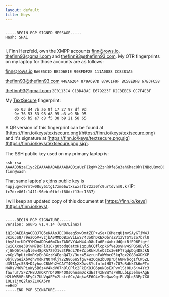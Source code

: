 ```yaml
---
layout: default
title: Keys
---
```


<pre><code>
-----BEGIN PGP SIGNED MESSAGE-----
Hash: SHA1

</code></pre>

I, Finn Herzfeld, own the XMPP accounts finn@rows.io, thefinn93@gmail.com and
thefinn93@thefinn93.com. My OTR fingerprints on my laptop for those accounts
are as follows:


finn@rows.io            `BA6E5C1D BE2D6E1E 90BFDF2E 111A0088 CC8381A5`

thefinn93@thefinn93.com `448A6204 879A697D 87AC1F9F BC58EDFB 67B3FC58`

thefinn93@gmail.com     `2E0113C4 C13D48AC E679223F D2C3EBE6 CC7F4E3F`

My [TextSecure](https://github.com/WhisperSystems/TextSecure) fingerprint:

        05 03 d4 7b a6 8f 17 27 97 df 9d
        9e 76 53 53 98 d8 95 a3 a9 5b 95
        d3 c6 b5 e7 c8 f5 38 b9 21 58 65

A QR version of this fingerprint can be found at
[https://finn.io/keys/textsecure.png](https://finn.io/keys/textsecure.png) and
it's signature at
[https://finn.io/keys/textsecure.png.sig](https://finn.io/keys/textsecure.png.sig).


The SSH public key used on my primary laptop is:

    ssh-rsa AAAAB3NzaC1yc2EAAAADAQABAAABAQDiaUzFIkgW+2ZznRRfeSu3ahKhacOkYINBqUQmoD8BLiV1f+QM1L57sHbSxLUo3dY+vsmZoaW7VxXR/BP5xC1iK0jATIgpqnc4X0R6FMzD8el5pHUOJOnLhyFWfYn5mBrKjlhJVTJGi9EcokjMKYAZLpKfRqRfkIWggddJ4h84md8TNBisvvHyChaW7Lonw7CnRFuZFISCBMTkYQ5DAcU5iyxW8Uu5INbRwEzFTnHZgonrD0nKpd7lDCyM7tpe0LzKmZDm7X/4NSbQnIl1z/NXMukMPdkU4g5QIzQG0svf+GCZiJx5zmEzRvV6Upv7Lf5rG9dXPhM+ieEDZCkOQ5lP finn@wash

That same laptop's cjdns public key is `4upjugvc9rmtw08uy61tg17zm66wtxswxsfbr2z30fc9urtdvnm0.k` (IP: `fc7d:e861:1411:96eb:0fbf:f88d:f13e:1337`)

I will keep an updated copy of this document at
[https://finn.io/keys](https://finn.io/keys).


<pre><code>
-----BEGIN PGP SIGNATURE-----
Version: GnuPG v1.4.14 (GNU/Linux)

iQIcBAEBAgAGBQJTQ5eKAAoJECOUeeg5xwDmtZEP+wSe+C6MecgUjmvSAyGTiW4J
3Kx6JS8/r9eaQoV+vzjbA0MMDOBIwVLLwS743oOhDKEXObrsZV1zVTSY5zo7brlU
thy8fmrUDY9YMOnADDsd6mCkxZADGVY4aM44aD8uIu6Ec4xhxUdQoiBfE96Ftg+f
CwiGXxue38jvM7BoFiR1C/gOtodq6atxH1qquhCQflcpk6fVeBsyHv4SPQS8Byl5
/jGNQ6t+apNl6w48pRA729J1v3tPBdL7K+ZqbRkkUleQ2Cs3wEFT7qdpDq4DEJkN
voGpVRpUieUmRKyEn8XzzK4EqnQ4T//3ur454zrunFaWWocO5kq7gx2G88uXDKXP
QbjuyGeiXbVqhVmdRrNOrMljY2ZN86SnSfgv+WzOqe2bU0prDj68M/bcgIfCW5ZL
d39IAycSSN+D4yhwuCBkWh2+CAYT4QMyXXDwzSYcfnfmtHO7r707oRdhkZk6mPTm
N4RsVM6VPiuWy5B6z4V4kdV07hOlGPlc2Fk8K8JG6puNBsEXPvylSj0H/6jv4Yc3
fawruT/5FZ7HBUJmOXYrD4D9P4OOsQhnsmDckdEsT4zNBWYs/W0LLbLp3emu+AgE
H2LWW5VPs8EyCi7UUVqAFPx2Lstr0Cx/AqkwSF6O4eIHeQww9giPLVQLq53Pp7X8
10Ls1jmQ2laxZLXGA5rn
=eHeD
-----END PGP SIGNATURE-----
</code></pre>
